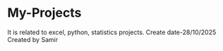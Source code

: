 # My-Projects
It is related to excel, python, statistics projects.
Create date-28/10/2025
Created by Samir
